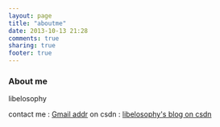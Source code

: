 ```yaml
---
layout: page
title: "aboutme"
date: 2013-10-13 21:28
comments: true
sharing: true
footer: true
---
```


### About me 
libelosophy

contact me : [Gmail addr](libelosophy@gmail.com)
on csdn : [libelosophy's blog on csdn](http://blog.csdn.net/libelosophy/)
